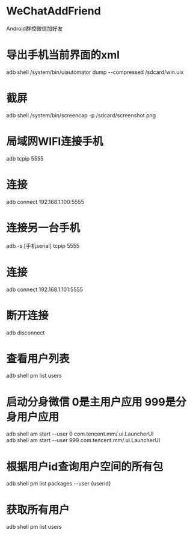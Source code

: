 # WeChatAddFriend
Android群控微信加好友

# 导出手机当前界面的xml
adb shell /system/bin/uiautomator dump --compressed /sdcard/win.uix
# 截屏
adb shell /system/bin/screencap -p /sdcard/screenshot.png

# 局域网WIFI连接手机
adb tcpip 5555
# 连接
adb connect 192.168.1.100:5555
# 连接另一台手机
adb -s [手机serial] tcpip 5555
# 连接
adb connect 192.168.1.101:5555
# 断开连接
adb disconnect

# 查看用户列表
adb shell pm list users
# 启动分身微信   0是主用户应用   999是分身用户应用
adb shell am start --user 0 com.tencent.mm/.ui.LauncherUI  
adb shell am start --user 999 com.tencent.mm/.ui.LauncherUI  

# 根据用户id查询用户空间的所有包
adb shell pm list packages --user {userid}
# 获取所有用户
adb shell pm list users


